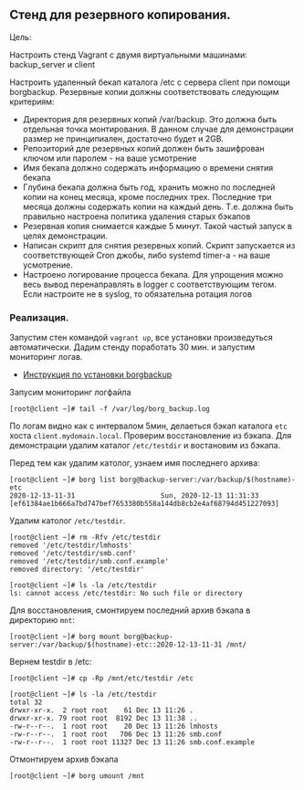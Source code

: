 ## Стенд для резервного копирования.

Цель:

Настроить стенд Vagrant с двумя виртуальными машинами: backup_server и client

Настроить удаленный бекап каталога /etc c сервера client при помощи borgbackup. Резервные копии должны соответствовать следующим критериям:

- Директория для резервных копий /var/backup. Это должна быть отдельная точка монтирования. В данном случае для демонстрации размер не принципиален, достаточно будет и 2GB.
- Репозиторий дле резервных копий должен быть зашифрован ключом или паролем - на ваше усмотрение
- Имя бекапа должно содержать информацию о времени снятия бекапа
- Глубина бекапа должна быть год, хранить можно по последней копии на конец месяца, кроме последних трех. Последние три месяца должны содержать копии на каждый день. Т.е. должна быть правильно настроена политика удаления старых бэкапов
- Резервная копия снимается каждые 5 минут. Такой частый запуск в целях демонстрации.
- Написан скрипт для снятия резервных копий. Скрипт запускается из соответствующей Cron джобы, либо systemd timer-а - на ваше усмотрение.
- Настроено логирование процесса бекапа. Для упрощения можно весь вывод перенаправлять в logger с соответствующим тегом. Если настроите не в syslog, то обязательна ротация логов


### Реализация.

Запустим стен командой `vagrant up`, все установки произведуться автоматически. Дадим стенду поработать 30 мин. и запустим мониторинг логав.

- [Инструкция по установки borgbackup ](./INSTALL.md)

Запусим мониторинг логфайла
```
[root@client ~]# tail -f /var/log/borg_backup.log 
```
По логам видно как с интервалом 5мин, делаеться бэкап каталога `etc` хоста `client.mydomain.local`. Проверим восстановление из бэкапа. Для демонстрации удалим каталог `/etc/testdir` и востановим из бэкапа.

Перед тем как удалим католог, узнаем имя последнего архива:
```
[root@client ~]# borg list borg@backup-server:/var/backup/$(hostname)-etc
2020-12-13-11-31                     Sun, 2020-12-13 11:31:33 [ef61384ae1b666a7bd747bef7653380b558a144db8cb2e4af68794d451227093]
```
Удалим католог `/etc/testdir`.
```
[root@client ~]# rm -Rfv /etc/testdir
removed '/etc/testdir/lmhosts'
removed '/etc/testdir/smb.conf'
removed '/etc/testdir/smb.conf.example'
removed directory: '/etc/testdir'
```
```
[root@client ~]# ls -la /etc/testdir
ls: cannot access /etc/testdir: No such file or directory
```

Для восстановления, смонтируем последний архив бэкапа в директорию `mnt`:
```
[root@client ~]# borg mount borg@backup-server:/var/backup/$(hostname)-etc::2020-12-13-11-31 /mnt/
```
Вернем testdir в /etc:
```
[root@client ~]# cp -Rp /mnt/etc/testdir /etc
```
```
[root@client ~]# ls -la /etc/testdir
total 32
drwxr-xr-x.  2 root root    61 Dec 13 11:26 .
drwxr-xr-x. 79 root root  8192 Dec 13 11:38 ..
-rw-r--r--.  1 root root    20 Dec 13 11:26 lmhosts
-rw-r--r--.  1 root root   706 Dec 13 11:26 smb.conf
-rw-r--r--.  1 root root 11327 Dec 13 11:26 smb.conf.example
```
Отмонтируем архив бэкапа
```
[root@client ~]# borg umount /mnt
```
